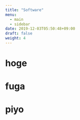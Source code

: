 ```yaml
---
title: "Software"
menu:
  - main
  - sidebar
date: 2019-12-03T05:50:48+09:00
draft: false
weight: 4
---
```

# hoge
# fuga
# piyo
